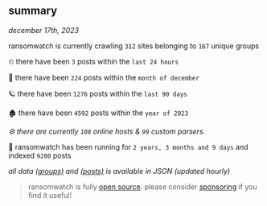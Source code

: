 
## summary
_december 17th, 2023_

ransomwatch is currently crawling `312` sites belonging to `167` unique groups

⏲ there have been `3` posts within the `last 24 hours`

🦈 there have been `224` posts within the `month of december`

🪐 there have been `1276` posts within the `last 90 days`

🏚 there have been `4592` posts within the `year of 2023`

_⚙️ there are currently `108` online hosts & `99` custom parsers._

🦕 ransomwatch has been running for `2 years, 3 months and 9 days` and indexed `9280` posts

_all data  [(groups)](http://ransomwhat.telemetry.ltd/groups) and [(posts)](http://ransomwhat.telemetry.ltd/posts) is available in JSON (updated hourly)_

> ransomwatch is fully [open source](https://github.com/joshhighet/ransomwatch#ransomwatch--). please consider [sponsoring](https://github.com/sponsors/joshhighet) if you find it useful!
